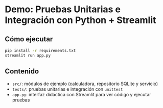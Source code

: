 # Demo: Pruebas Unitarias e Integración con Python + Streamlit

## Cómo ejecutar
```bash
pip install -r requirements.txt
streamlit run app.py
```

## Contenido
- `src/`: módulos de ejemplo (calculadora, repositorio SQLite y servicio)
- `tests/`: pruebas unitarias e integración con `unittest`
- `app.py`: interfaz didáctica con Streamlit para ver código y ejecutar pruebas